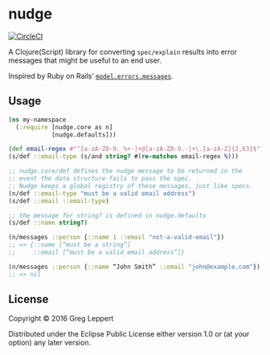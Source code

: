 # nudge

[![CircleCI](https://circleci.com/gh/leppert/nudge.svg?style=svg)](https://circleci.com/gh/leppert/nudge)

A Clojure(Script) library for converting `spec/explain` results into
error messages that might be useful to an end user.

Inspired by Ruby on Rails’ [`model.errors.messages`](http://guides.rubyonrails.org/active_record_validations.html#working-with-validation-errors-errors).

## Usage

``` clojure
(ns my-namespace
  (:require [nudge.core as n]
            [nudge.defaults]))

(def email-regex #"^[a-zA-Z0-9._%+-]+@[a-zA-Z0-9.-]+\.[a-zA-Z]{2,63}$")
(s/def ::email-type (s/and string? #(re-matches email-regex %)))

;; nudge.core/def defines the nudge message to be returned in the
;; event the data structure fails to pass the spec.
;; Nudge keeps a global registry of these messages, just like specs.
(n/def ::email-type "must be a valid email address")
(s/def ::email ::email-type)

;; the message for string? is defined in nudge.defaults
(s/def ::name string?)

(n/messages ::person {::name 1 ::email "not-a-valid-email"})
;; => {::name [“must be a string”]
;;     ::email [“must be a valid email address”]}

(n/messages ::person {::name “John Smith” ::email "john@example.com"})
;; => nil
```

## License

Copyright © 2016 Greg Leppert

Distributed under the Eclipse Public License either version 1.0 or (at
your option) any later version.

